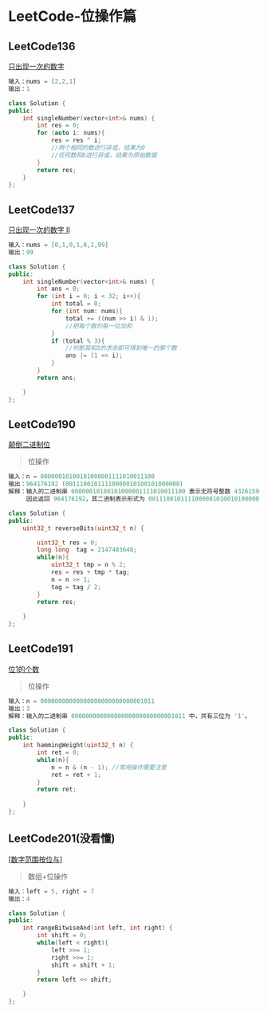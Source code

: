 # LeetCode-位操作篇



## LeetCode136

[只出现一次的数字](https://leetcode.cn/problems/single-number/)

```c++
输入：nums = [2,2,1]
输出：1
```



```c++
class Solution {
public:
    int singleNumber(vector<int>& nums) {
        int res = 0;
        for (auto i: nums){
            res = res ^ i;
            //两个相同的数进行异或，结果为0
            //任何数和0进行异或，结果为原始数据
        }
        return res;
    }
};
```



## LeetCode137

[只出现一次的数字 II](https://leetcode.cn/problems/single-number-ii/)

```c++
输入：nums = [0,1,0,1,0,1,99]
输出：99
```



```c++
class Solution {
public:
    int singleNumber(vector<int>& nums) {
        int ans = 0;
        for (int i = 0; i < 32; i++){
            int total = 0;
            for (int num: nums){
                total += ((num >> i) & 1);
                //把每个数的每一位加和
            }
            if (total % 3){
                //判断其和3的求余即可得到唯一的那个数
                ans |= (1 << i);
            }
        }
        return ans;

    }
};
```



## LeetCode190

[颠倒二进制位](https://leetcode.cn/problems/reverse-bits/)

> 位操作



```c++
输入：n = 00000010100101000001111010011100
输出：964176192 (00111001011110000010100101000000)
解释：输入的二进制串 00000010100101000001111010011100 表示无符号整数 43261596，
     因此返回 964176192，其二进制表示形式为 00111001011110000010100101000000。
```



```c++
class Solution {
public:
    uint32_t reverseBits(uint32_t n) {

        uint32_t res = 0;
        long long  tag = 2147483648;
        while(n){
            uint32_t tmp = n % 2;
            res = res + tmp * tag;
            n = n >> 1;
            tag = tag / 2;
        }
        return res;
        
    }
};
```



## LeetCode191

[ 位1的个数](https://leetcode.cn/problems/number-of-1-bits/)

> 位操作

```c++
输入：n = 00000000000000000000000000001011
输出：3
解释：输入的二进制串 00000000000000000000000000001011 中，共有三位为 '1'。
```

```c++
class Solution {
public:
    int hammingWeight(uint32_t n) {
        int ret = 0; 
        while(n){
            n = n & (n - 1); //常用操作需要注意
            ret = ret + 1;
        }
        return ret;
        
    }
};
```



## LeetCode201(没看懂)

[[数字范围按位与](https://leetcode.cn/problems/bitwise-and-of-numbers-range/)]

> 数组+位操作

```c++
输入：left = 5, right = 7
输出：4
```

```c++
class Solution {
public:
    int rangeBitwiseAnd(int left, int right) {
        int shift = 0;
        while(left < right){
            left >>= 1;
            right >>= 1;
            shift = shift + 1;
        }
        return left << shift;

    }
};
```

